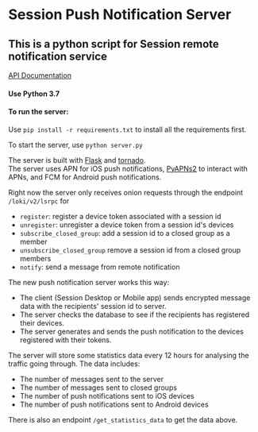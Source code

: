 # Session Push Notification Server

## This is a python script for Session remote notification service

[API Documentation](https://github.com/oxen-io/session-push-notification-server/blob/master/DOCUMENTATION.md)

#### Use Python 3.7
#### To run the server:
Use `pip install -r requirements.txt` to install all the requirements first.


To start the server, use `python server.py`


The server is built with [Flask](https://github.com/pallets/flask) and [tornado](https://github.com/tornadoweb/tornado).  
The server uses APN for iOS push notifications, [PyAPNs2](https://github.com/Pr0Ger/PyAPNs2) to interact with APNs, and FCM for Android push notifications.

Right now the server only receives onion requests through the endpoint `/loki/v2/lsrpc` for
- `register`: register a device token associated with a session id
- `unregister`: unregister a device token from a session id's devices
- `subscribe_closed_group`: add a session id to a closed group as a member
- `unsubscribe_closed_group` remove a session id from a closed group members
- `notify`: send a message from remote notification

The new push notification server works this way:
- The client (Session Desktop or Mobile app) sends encrypted message data with the recipients' session id to server.
- The server checks the database to see if the recipients has registered their devices.
- The server generates and sends the push notification to the devices registered with their tokens.

The server will store some statistics data every 12 hours for analysing the traffic going through. The data includes:
- The number of messages sent to the server
- The number of messages sent to closed groups
- The number of push notifications sent to iOS devices
- The number of push notifications sent to Android devices

There is also an endpoint `/get_statistics_data` to get the data above.
